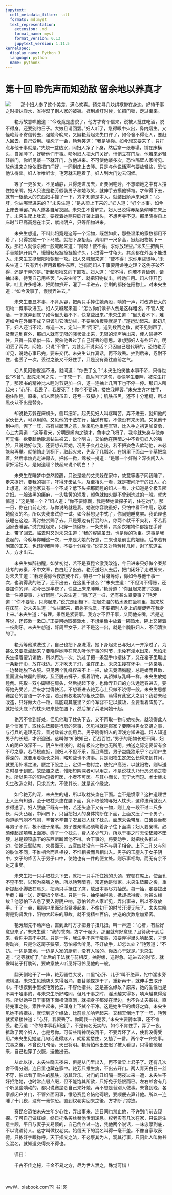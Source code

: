 ```yaml
---
jupytext:
  cell_metadata_filter: -all
  formats: md:myst
  text_representation:
    extension: .md
    format_name: myst
    format_version: 0.13
    jupytext_version: 1.11.5
kernelspec:
  display_name: Python 3
  language: python
  name: python3
---
```

# 第十回 聆先声而知劲敌 留余地以养真才

![](image/cover.jpg)
　　那个妇人奉了这个美差，满心欢喜。预先寻几块绢袱带在身边，好待干事之时揩抹淫水，省得湿了别人家的被褥。捱到点灯时候，忙把门锁，走过街来。

　　艳芳故意哄他道：“今晚竟是虚貌了，他方才寄个信来，说被人批住吃酒，脱不得身。还要别约日子。大娘且请回罢。”妇人听了，急得眼中火出，鼻内烟生。又怪艳芳不寄信转去，强她今晚来，又疑艳芳起先失口许了，如今舍不得让人，要赶人回去，自己受用。埋怨了一会，艳芳笑道：“我是哄你。如今想又要来了，只打点与他干事就是。”先烧一盆热水，同妇人净了下身，然后拿一张春塌，铺在床横头，自家睡了，好听他们干事。吩咐妇人把大门关好，悄悄立在门后，他若来必轻轻敲门，你听见敲一下就开门，放他进来。不可使他敲多次，恐怕隔壁人家听见。放他进来之後依旧把门闩好，一同到床上去睡。只是与他说话声气要放轻些，恐怕他认得出。妇人唯唯听命。艳芳就去睡着了。妇人到大门边去伺候。

　　等了一更多天，不见动静，只得走进房去，正要问艳芳，不想暗地之中有人搂住她亲嘴。妇人只说是艳芳假装男子和她取笑，就伸手去摸他裤裆。才伸得下去，就有一根绝大的东西把手撞了一下，方才知道是本人。就装出娇声来问道：“心肝，你从哪里进来的？”未央生道：“是从梁上下来的。”妇人道：“好个本事。如今上床去睡罢。”两人遂各自解衣服。未央生不曾解完，妇人已脱得赤条条仰睡在床上了。未央生爬上肚去，要摸着她两只脚好架上肩头，不想再寻不见。那里晓得自上床时节已高高翘在半天，献出阴户，只等阳物进来。

　　未央生想道，不料此妇竟是这等一个淫物，既然如此，那些温柔的家数都用不着了，只得赏她一个下马威。就把下身抬起，离阴户一尺多高，挺起阳物朝下一攻。那妇人就像杀猪一般喊起来道：“阿呀！使不得。求你放轻些。”未央生把两只手替她扒开阴户，慢慢轻轻捱擦捱擦许久，只进得一寸龟头，其余都在外面不能进入。未央生又挺起阳物朝里一攻。妇人又喊起来道：“使不得！求你用些馋唾。”未央生道：“只有弄小官用着那件东西，岂有同妇人干事要用馋唾之理？这例子破不得，还是干弄的是。”挺起阳物又向下直攻。妇人道：“使不得，你若不肯破例，请抽出来，待我自己用些罢。”未央生听了，就把阳物拔出，听她自用。妇人伸开巴掌，吐上许多唾沫，把阴物扒开，灌了一半进去，余剩的都搽在阳物上。对未央生道：“如今没事了，慢慢弄进去。”

　　未央生要显本事，不肯从容，把两只手捧住她两股，响的一声，将改造长大的阳物一概事攻进去。妇人又喊起来道：“怎么你们读书人倒是这样粗卤，不管人死活，一下就弄到底？如今里头着不下，快拿些出来。”未央生道：“里头着不下，难道如今在外面不成？只该叫它活动些，不要坐冷板凳就是了。”遂运动起来。起初几下，妇人还当不起，每送一次，定叫一声“阿呀”，送到数百之数，就不见则声了。及至送到百外，那妇人就有无限的骚状做出来，无限的淫声唤出来，使人禁持不住，只得一阵紧似一阵，要催他丢过了自己好丢的意思。谁想那妇人有些奸诈，明明丢了两次，问她，只说“不曾”。为甚么不说实话？只因自己是代职的，恐怕艳芳听见，说她心事已完，要来交代。未央生认作真话，再不敢丢。抽到后来，忍耐不住，也丢了一次。丢过之後又不好住手，只是没有勇往直前之气。

　　妇人见阳物逡巡不进，就问道：“你丢了么？”未央生怕笑他本事不济，只得也说“不曾”。起先未问之先，一下软一下，自从问了这句，竟像学生要睡，被先生打了，那读书的精神比未睡时节更加一倍，遂一连抽上几百下也不停一停。那妇人叫起来：“心肝，我丢了，我要死了！你今不要动，搂住我睡罢。”未央生方才住手，抱住酣睡。原来，妇人面貌虽丑，还亏一双脚小；肌肤虽黑，还不十分粗糙，所以黑夜认不出是替身。

　　却说艳芳躲在床横头，侧耳细听。起先见妇人叫疼叫苦，弄不进去，就知他的家伙长大，可以用的。又见他的干法在行，抽送有度，不像没有来历的。又见他干到中间，懈了一阵，虽有些鄙薄之意，后来见他重整军容，比入手之初更加奋勇，心上大喜道：“这等看来，分明是阃内之骁才，色中之飞将了，我今就失身与他亦可无悔。欲要趁他歇息钻进被去，说个明白，又怕他在阴暗之中不看见妇人的嘴脸，只说她好似我，还要想去弄她，况男子久战之後，若不把姿色去歆动他，未必能勾再举。就悄悄走到橱下，取起火来，先汲了几瓢水，在锅里下面点一个草把烧着，然后拿烛光走进房去。把帐一掀，绵被一揭道：“是哪一个奸贼？深夜闯入人家奸淫妇人，是何道理？快起来说个明白！？

　　未央生在睡梦中忽然惊醒，只说是她的丈夫躲在家中，故意等妻子同我睡了，走来捉奸，要我的银子，吓得牙齿乱斗。及至抬头一看，就是夜间所干的妇人。心上想道，难道他家又有一个不成？低下头把那同睡的妇人一看，才知道是个极丑陋之妇。一脸漆黑的癞麻，一头焦黄的短发，颜色就如火腿不曾剥洗过的一般。就大惊道：“这是哪一个？”妇人道：“你不要惊慌，我是替她做探子的，住在对门。那一日，你在门前走过，与你说的就是我。她说你容貌虽好，只怕中看不中用，恐累她偷汉的名，所以央我来试你一试。如今料想见中式了，你同她睡觉罢。我论理也该睡在这边，再讨些赏赐了去。只是旁边有打混的人，你两个就干不爽利，不若我回家去睡罢。”说完就起来，只穿一领绵袄，一条夹裤，其余衣裙物件都挂在手臂上，带了回去。临去时又对未央生道：“我的容貌虽丑，也是你的功臣。这事是我说起的，今晚与你睡这一次，一来是大娘的好意，二来也是前世的姻缘。后来若有闲空的工夫，也还同我睡睡，不要十分寡情。”说完又对艳芳拜几拜，谢了东道主人，方才出去。

　　未央生如醉初醒，如梦初觉，若不是赛昆仑激我改造，今日进来只好做个秦邦赴考的苏秦，不中文章，白白赶了出去。艳芳送妇人去后，把门闭好了走进房来，对未央生道：“我晓得你今夜放我不过，特寻一个替身等你，你如今与他干事一次，也消得我的账了，还不出去，在这里干甚么？”未央生道：“不但消不得账，还要加你的罪，如今已是半夜了，快些上床来睡睡。”艳芳道：“你且起来披了衣服，做一件紧要事，才好同睡。”未央生道：“除了这一桩，还有甚么紧要事？”艳芳道：“你不要管，只爬起来。”说完走到橱下，把起先温的热水汲在坐桶里，掇来放在床前。对未央生道：“快些起来，把身子洗洗，不要把别人身上的龌龊弄在我身上来。”未央生道：“有理。果然是紧要事。我方才不但干事，又同他亲嘴，若是这等说，还该漱一漱口。”正要问她取碗汲水，不想坐桶中放着一碗热水，碗上又架着一枝刷牙。未央生想道，好周至女子，若不是这一出，就是个腌脏妇人，不问清浊的了。

　　艳芳等他漱洗过了，自己也把下身洗濯。她下身起先已与妇人一齐净过了，为甚么又要洗濯起来？要晓得她睡在床头听他干事的时节，未免有淫水出来，恐怕未央生摸着要讥诮他，所以再洗一次。洗过了把一条湿手巾揩抹了，又在箱子里取出一条新汗巾，放在枕边。方才吹灭了灯，坐在床上。未央生搂在怀中，一边亲嘴，一边替她脱下衣服。只见两个乳峰捏来不上一把，放去竟满胸膛，总是娇而且嫩，里面没有块磊的原故。及至脱去裤子，摸着阴物，其骄嫩与乳峰一样。未央生放她睡倒。先取一双小脚架在肩头，然后提起下身，也像弄丑妇的方法远远舂进去，要等她先受苦，后来才觉得快活。不想舂进去艳芳心上只做不晓得一般。未央生思想赛昆仑的言语一字不差，若没有权老实的粗长之物，焉得有此宽大之阴？我若未经改造，只好做大仓一粒，焉能窥其底里？如今军容不足以威敌，全要看着阵势了。就把他头底下的枕头取来垫在腰下，然后按了兵法同她干起。

　　艳芳不曾到好处，但见他取了枕头下去，又不再取一物与她枕头，就晓得此人是个惯家了。取枕头垫腰是行房的常事，怎见得就是惯家？要晓得男女交媾之事，与行兵的道理无异，善对敌者才能用兵。男子晓得妇人的深浅方知进退。妇人知道男子的长短，才识迎送。这叫做“知彼知己，百战百胜。”男子的阳物长短不同，妇人的阴户浅深不一。阴户生得浅的，就有极长之物也无所用。抽送之际定要留有余不尽之意。若尽根直抵，则妇人不但不乐，而且痛楚。男子岂能独乐乎？若阴户生得深的，就要用着极长之物，略短些也不济事。只是阳物生定怎么长得来到其间，就要用补凑之法。腰之下股之上，定须一物衬之，使牝户高张，以就阳物，则纵送之时易于到底。故垫腰之法，惟阳短阴深者可以用之，不是说枕头乃行房必须之物也。所以男子的阳物短者可医，小者不可医。与其小而长，无宁大而短。术士替未央生改造之时，只求其大，不使其长，就是这个缘故。

　　如今艳芳的深，未央生的短，所以取枕头垫在下面。岂不是惯家？这种道理世上人还有知道，至于取枕头垫在腰下面，竟不取他物与妇人枕头，这种法窍就没人参得透了。妇人腰底下既有一物，若还头底下又有一物，则上身一段不过二尺多长，两头凸起，中间凹下，只当把妇人的身体拘断在下面，上面又压了一个男子，你道她气闷不气闷，辛苦不辛苦？况且妇人枕了枕头，面庞未免带反，口齿唇舌都与男子不对，极不便于亲嘴。男子要亲嘴必须鞠着身子往下面凑；妇人要亲嘴，必须便起颈项朝上面凑。碍了一个枕头，费人多少气力，所以干事之时无论垫腰不垫腰，总是颈项底下的东西断断留他不得。会干事的，将要动手，就把枕头推过一边，使她云鬓贴席，朱唇面天，五官四肢没有一件不与男子相合。上下二孔又与别的肢体不同，不惟相合而且相投，不惟相投而且相出入。男子的玉麈入于女子阴中，女子的绛舌入于男子口中，使她也有一件的便宜处。则乐事相均，而无有余不足之事矣。

　　未央生把一只手取枕头下去，就把一只手托住她的头颈，安顿在席上，使面孔不歪不邪，以预为亲嘴之地。所以艳芳暗喜，知道他是惯家。未央生垫腰之後，重新提起小脚放在肩头，把两只手抵住了席，放出本事尽力抽送。每一抽，定要拔出半截；每一送，定要抵个尽根。只是一件，抽便抽得急，抵却抵得缓。为甚么缘故？他恐怕下去急了要入得阴户响，恐怕邻舍人家听见，弄出事来，所以不敢放手。干了一会，那阴户里面渐渐紧凑起来，不像初干的时节汗漫无际了。未央生晓得是狗肾发作，阳物大起来的原故。就不觉精神百倍，抽送的度数愈加紧密。

　　艳芳起先不动声色，直到此时方才把身子扭几扭，叫一声道：“心肝，有些好意思来了。”未央生道：“我的乖肉，方才干起头，那里就有好意思？且待我干到后来，看你中意不中意。只是一件，我生平不喜干哑事，须要弄得里头响起来，才觉得动兴。只是你这房子狭窄，恐怕邻舍听见，不好放手，却怎么处？”艳芳道：“不妨。一边是空地，一边是人家的厨房，没有人宿的。你放心干就是。”未央生道：“这等就好了。”此后的干法就与前相反，抽得缓，送得急。送进去的时节，就像叫花子打肋砖，要故意使人听见好可怜见他的一般。

　　翻天倒地干了一阵，艳芳骚性大发，口里“心肝、儿子”叫不绝声，牝中淫水旁流横溢。未央生见她势头来得汹涌，要替她搽抹干了，重新再干，就伸手去取汗巾。不想摸到手里被艳芳抢去，不容他揩抹。这是甚么缘故？原来，她的生性也是不喜干哑事的，与未央生所好略同，但凡干事之时，淫水越来得多，响声越觉得溜亮。所以她平日干事随下面横流直淌，就把身子都浸在里边，也不许丈夫揩抹，直待完事之後，索性坐起来，把浑身上下拭个干净。这是她生平的嗜好之癖。未央生见她不肯揩抹，就悟到这个缘故，比前愈加响弄起来。又翻天倒地干了一阵，艳芳就紧紧搂住道：“心肝，我要丢了。你同我一齐睡罢。”未央生要骋本事，还不肯丢。艳芳道：“你的本事我知道了，不是有名无实的。如今不肯住手，弄了一夜，抵敌了两个妇人，也是亏你。可留些精神明夜再干。不要弄坏了人，使我没得受用。”未央生见她这几句话说得疼人，就紧紧搂住，又抽了一番。两个才一齐完事。完事之後，不曾说几句话，天已将明。艳芳怕他出去迟了被人看见，只得催他起来，自己也穿了衣服，送他出去。

　　从此以後，未央生晓去夜来，俱是从门里出入，再不做梁上君子了。还有几次舍不得分别，连日里也藏在家中。艳芳只推生病，不出去开门。两人青天白日一丝不穿，彼此看了雪白的肌肤，恣其淫乐。对门的丑妇隔一两夜过来一遭，未央生不好拒绝她，也时常点缀点缀，但不能饱其所欲，只好免于怨恨而已。左右邻舍有几个听见些响动的，都只说赛昆仑自己来奸她，再不想是替别人做事。未曾到晚，各家都闭户关门，不管外面闲事，惟恐赛昆仑恼他碍眼，要顺便去算计他。所以一连睡了十几夜，没有一毫惊恐。直到权老实回来之後，方才断了踪迹。

　　赛昆仑恐怕未央生年少心性，弄出事来，连日间也禁止他，不许到门前去窥探。宁可自己做红娘，终日托名买丝替他传消递息。权老实有几次在家，只说是生意主顾，平日与妻子交易惯的，自己倒立过一边，凭他两个说话，一味忠厚到底，不以诡谲待人。这才叫做权老实。始信天下的混名叫得一毫不差。不像自家取表德，只拣好字眼称呼。天下择交之法，不必察其为人，观其行事，只问此人叫做甚么混名，就知道交得交不得也。

　　评曰：

　　千古不传之秘，千金不易之方，尽为世人泄之，殊觉可惜！

　　

wwＷ、xiabook.com下! 书 !网

